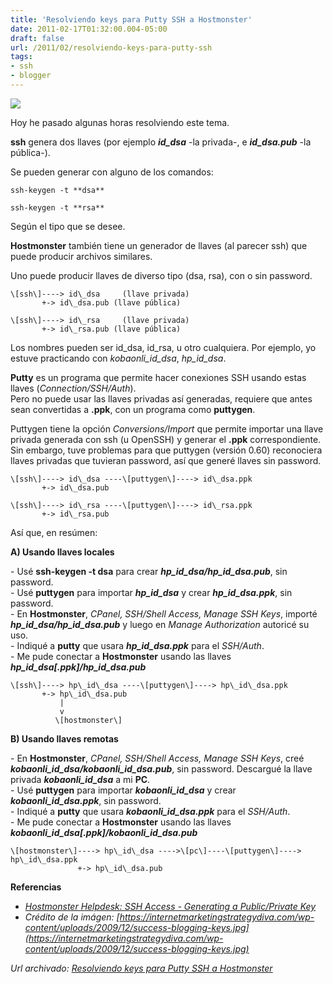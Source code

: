 ```yaml
---
title: 'Resolviendo keys para Putty SSH a Hostmonster'
date: 2011-02-17T01:32:00.004-05:00
draft: false
url: /2011/02/resolviendo-keys-para-putty-ssh
tags: 
- ssh
- blogger
---
```


[![](https://2.bp.blogspot.com/-K27t373uf-0/TVzEPyXZT1I/AAAAAAAABRQ/XoSLwFOuDCU/s200/success-blogging-keys.jpg)](https://2.bp.blogspot.com/-K27t373uf-0/TVzEPyXZT1I/AAAAAAAABRQ/XoSLwFOuDCU/s1600/success-blogging-keys.jpg)

Hoy he pasado algunas horas resolviendo este tema.  
  
**ssh** genera dos llaves (por ejemplo **_id\_dsa_** -la privada-, e **_id\_dsa.pub_** -la pública-).  
  
Se pueden generar con alguno de los comandos:  
  
```
ssh-keygen -t **dsa**  
  
ssh-keygen -t **rsa**  

```  
Según el tipo que se desee.  
  
**Hostmonster** también tiene un generador de llaves (al parecer ssh) que puede producir archivos similares.  
  
Uno puede producir llaves de diverso tipo (dsa, rsa), con o sin password.  
  
```
\[ssh\]----> id\_dsa     (llave privada)  
       +-> id\_dsa.pub (llave pública)  
  
\[ssh\]----> id\_rsa     (llave privada)  
       +-> id\_rsa.pub (llave pública)  

```  
Los nombres pueden ser id\_dsa, id\_rsa, u otro cualquiera. Por ejemplo, yo estuve practicando con _kobaonli\_id\_dsa_, _hp\_id\_dsa_.  
  
**Putty** es un programa que permite hacer conexiones SSH usando estas llaves (_Connection/SSH/Auth_).  
Pero no puede usar las llaves privadas así generadas, requiere que antes sean convertidas a **.ppk**, con un programa como **puttygen**.  
  
Puttygen tiene la opción _Conversions/Import_ que permite importar una llave privada generada con ssh (u OpenSSH) y generar el **.ppk** correspondiente.  
Sin embargo, tuve problemas para que puttygen (versión 0.60) reconociera llaves privadas que tuvieran password, así que generé llaves sin password.  
  
```
\[ssh\]----> id\_dsa ----\[puttygen\]----> id\_dsa.ppk  
       +-> id\_dsa.pub  
  
\[ssh\]----> id\_rsa ----\[puttygen\]----> id\_rsa.ppk  
       +-> id\_rsa.pub  

```  
Así que, en resúmen:  
  
**A) Usando llaves locales**  
  
\- Usé **ssh-keygen -t dsa** para crear **_hp\_id\_dsa/hp\_id\_dsa.pub_**, sin password.  
\- Usé **puttygen** para importar **_hp\_id\_dsa_** y crear **_hp\_id\_dsa.ppk_**, sin password.  
\- En **Hostmonster**, _CPanel, SSH/Shell Access, Manage SSH Keys_, importé **_hp\_id\_dsa/hp\_id\_dsa.pub_** y luego en _Manage Authorization_ autoricé su uso.  
\- Indiqué a **putty** que usara **_hp\_id\_dsa.ppk_** para el _SSH/Auth_.  
\- Me pude conectar a **Hostmonster** usando las llaves **_hp\_id\_dsa\[.ppk\]/hp\_id\_dsa.pub_**  
  
```
\[ssh\]----> hp\_id\_dsa ----\[puttygen\]----> hp\_id\_dsa.ppk  
       +-> hp\_id\_dsa.pub  
           |  
           v  
          \[hostmonster\]  

```  
**B) Usando llaves remotas**  
  
\- En **Hostmonster**, _CPanel, SSH/Shell Access, Manage SSH Keys_, creé **_kobaonli\_id\_dsa/kobaonli\_id\_dsa.pub_**, sin password. Descargué la llave privada **_kobaonli\_id\_dsa_** a mi **PC**.  
\- Usé **puttygen** para importar **_kobaonli\_id\_dsa_** y crear **_kobaonli\_id\_dsa.ppk_**, sin password.  
\- Indiqué a **putty** que usara **_kobaonli\_id\_dsa.ppk_** para el _SSH/Auth_.  
\- Me pude conectar a **Hostmonster** usando las llaves **_kobaonli\_id\_dsa\[.ppk\]/kobaonli\_id\_dsa.pub_**  
  
```
\[hostmonster\]----> hp\_id\_dsa ---->\[pc\]----\[puttygen\]----> hp\_id\_dsa.ppk  
               +-> hp\_id\_dsa.pub  

```  
**Referencias**  

*   _[Hostmonster Helpdesk: SSH Access - Generating a Public/Private Key](https://www.hostmonster.com/cgi/help/555)_
*   _Crédito de la imágen: [https://internetmarketingstrategydiva.com/wp-content/uploads/2009/12/success-blogging-keys.jpg](https://internetmarketingstrategydiva.com/wp-content/uploads/2009/12/success-blogging-keys.jpg)_

_*Url archivado: [Resolviendo keys para Putty SSH a Hostmonster](https://akcdev.blogspot.com/2011/02/resolviendo-keys-para-putty-ssh.html)*_
